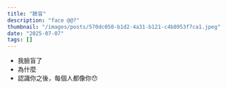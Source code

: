 ```yaml
---
title: "臉盲"
description: "face @@?"
thumbnail: "/images/posts/570dc050-b1d2-4a31-b121-c4b8953f7ca1.jpeg"
date: "2025-07-07"
tags: []
---
```

- 我臉盲了
- 為什麼
- 認識你之後，每個人都像你😯
